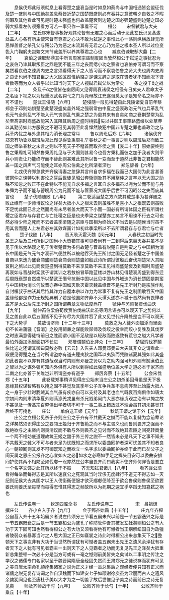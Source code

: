<!-- { "loadSidebar": true } -->
　　息侯伐郑此叚须就息上看得楚之盛衰当是时如息如蔡尚与中国相通皆会盟征伐及楚一盛则与中国絶矣盖息蔡皆近楚之国楚既盛则必有吞并之意彼朝夕自救之不暇何暇及其他看此可见是时楚未强盛也何故盖楚衰则边楚之国必强楚盛则边楚之国必弱大抵看左传须旁看方可若一事只作一事看不可
　　桓公
　　宋督弑君与大夫【二年】
　　左氏序宋督事极好观其论督有无君之心而后动于恶此左氏识见髙逺处盖人心各有所主使宋督有尊君之心决不敢为弑逆之事惟此心一荡则纵横放肆无所忌惮盖督之杀孔父与殇公乃为恶之末流其有无君之心乃为恶之根本圣人所以过位变色入门鞠躬夫岂繁文末节哉盖所以养其尊君之心也
　　臧哀伯谏取郜大鼎【二年】
　　哀伯之谏取郜鼎其中所言周家宗庙制度固当攷然桓公于弑逆之事犹忍为之哀伯乃谏其取叛臣之鼎是犹不能三年之丧而缌小功之察者也哀伯亦可谓习而不察矣然看哀伯之谏周内史之言须看得天下之人皆习而不察哀伯鲁之贤大夫也周内史周之良史也尚不知君臣之大义区区然惟纳赂之是谏文辞之是取在贤者犹不知而况下贤者数等而为众人者乎以此知当时天下之人视弑君弑父以为常矣
　　条之役千之战【二年】
　　条及千之役皆在幽厉间又见得周衰诸侯之相侵有日矣夫人君命太子之名臣下视之以为轻重汉武名钩弋之门为尧母故江充遂谮戾太子是知命名之际亦不可不谨也
　　楚武王侵随【六年】
　　楚侵随一叚见得楚自此凭陵诸夏自前年蔡郑会于邓则始惧楚至此楚浸盛矣盖外域之强弱常由中夏之盛衰政治元气也兵革乱气也元气全则乱气不能入元气丧则乱气乗之楚之为患其来有自矣如商之衰荆楚常为乱矣至髙宗时商盛故能冞入其阻其后周之盛时桃弧矢以共御王事筚路蓝缕以处草莽以其勤劳如此方服役之不暇可见其弱至此复悍然陵犯中国非专楚之罪也盖政治之与兵革内忧之与外患其相为消长理之常耳
　　鲁以周班后郑【六年】
　　诸侯伐齐郑忽有功鲁以周班后郑此叚见得鲁秉周礼举春秋之初一事言之则以周班后郑而致三国之师举春秋之末言之则以不见天子不稽首而取齐侯之责【哀二十年】原始要终则鲁之秉周礼可知然鲁秉周礼见与于大国则甚易今也吾方秉礼而彼之加于我者大则甲兵小则责让乃能终守而不替此则甚难此其所以鲁一变而至于道然此非鲁之君相能然盖一国之风声气习能使之耳亦周公伯禽之化所渐者深也
　　郑忽辞昬【六年】
　　北戎伐齐郑忽救齐齐侯请妻之忽辞其言曰自求多福在我而已大国何为此言甚善彼祭仲之谏特以利害论之耳后世徒见昭公奔衞则咎其不用祭仲之言卒以无大国之助殊不知忽之败正不在此特以不能充自求多福之言耳自求多福虽以尧为父而不能与丹朱舜为子而不能与瞽瞍周公为兄而不能与管蔡况大国乎后世不可因昭公之失而废其言也
　　楚子伐随随败【八年】
　　第二卷适当楚之方兴故其载楚事为甚详随之败止缘有一少师博议论之详矣大抵小人之根未去则虽胜不足喜小人之根既去则虽败不足忧此固已言之然而尚有未尽者盖大而天下小而一国必有所谓体国之臣有所谓社稷之臣君存与存君亡与亡社稷之臣是也夫季梁之谋楚亦工矣言不用谏不行去之可也然必待少师之死而不去者盖季梁随之宗臣与国相为终始义不当去是以随侯当时虽不用其言而楚人上左君必左其效谋画计如初此季梁所以不去所谓君存与存君亡与亡者也
　　楚子伐随【八年】
　　晋灭耿灭霍灭魏【闵元年】
　　入春秋之初当时先圣王之后及三代所封之国尚小大皆错其事可见者尚有一二到得后来翦灭吞并虽不尽见于传以大略观之见于传者楚晋为多何故楚与晋盖有説楚自是荆蛮之与中国相为消长中国是元气元气才衰邪气便胜所以被他吞灭先王所封之国无足怪者楚之于中国盖自商以来迭为盛衰商盛则楚衰商衰则楚盛如殷武诗所谓挞彼殷武奋伐荆楚罙入其阻裒荆之旅以此见商衰楚盛到得莫敢不来享莫敢不来王见得商盛楚衰及到周时周盛楚再衰如与晋战时栾武子谓其训之若敖蚡冒筚路蓝缕以啓山林见得楚衰周盛到得东迁后周既衰楚自然盛所以楚武王僭号抗衡中国以此见中国与外域迭为消长楚固是荆蛮与中国相为消长何故晋亦吞中国如灭耿灭霍灭魏盖缘晋不是先王所封乃是宗族作乱自封桓叔于曲沃其后恃其诈力自覆本宗以诈力为常事不复有先王之制固敢吞灭中国盖缘他都是诈力无规矩典刑了若是他国如齐非不灭谭灭遂亦不减于晋然尚有畏惮者盖齐是太公后先王所封之国所谓典章文物法度尚在
　　虢仲与芮梁荀贾伐曲沃【九年】
　　虢仲芮伯梁伯荀侯贾伯伐曲沃此虽等闲言语亦可以观天下之势何以见之盖自此以后五国皆不见于传尽为大国并吞了此又见世代升降处是岂不可以观天下之大势乎
　　莫敖请济师【十二年十三年】
　　莫敖之为人徒外面加添而里面初不长进蒲骚【音消】之役用鬭亷之谋能败郧师及伐绞之役幸而绞小复胜及其伐罗之时志满意得徒恃前日之胜而谓小国不足敌是以轻敌而败遂致有荒谷之缢大凡学者最怕外面加添里面初不长进
　　邓曼谓鬬伯比非众【十三年】
　　楚屈瑕伐罗鬭伯比送之还谓其御曰莫敖必败【云云】入告夫人邓曼邓曼曰大夫其非众之谓看此一叚便见得楚之在当时所谓盗亦有道夫楚夷狄之国耳以夷狄而凭陵诸夏其强如此其盛如此者岂不以亦有其道哉观当时内则有邓曼之贤以为之助内强可知外则有鬭亷伯比之智以为之谋外强可知内外俱有人所以到得如此强盛地位盖大学之道必本于家齐而二南之化亦首于关睢岂非所谓盗亦有道乎
　　郑厉奔蔡【十五年】
　　公会宋伐郑【十五年】
　　此卷载郑事稍详见得庄公始末当庄公之初杀弟囚母虽是天下极恶缘其权谋智略有以掩之固不甚觉及其季年公子互争兵革不息病弊至此始露大抵人之一身于少壮时戕贼其血气虽有疾亦自可以支持及其老也血气既衰百病俱作如唐太宗初间内则肃清华夏外则荡涤羌戎虽有杀兄戮弟闺门大恶亦缘贞观之治有以掩之故不甚见及一传髙宗百弊俱出学者切不可于一事二事上错放过不理会虽其初未甚觉其后终不可掩也
　　庄公
　　单伯送王姬【元年】
　　秋筑王姬之馆于外【元年】
　　庄公之立桓公见杀于齐则庄公之于齐有不共戴天之雠而不能以复雠为念前辈论之详矣然须识得庄公之要领王姬归于齐鲁絶之而不与主昬义也而鲁则畏齐之强而不敢絶欲与之主昬内则畏清议而不敢与外则畏齐之见讨而不敢絶其君臣之间宛转商量一个两不相妨底道理故筑王姬之舘于外三传之説不一然皆未必是凡天下之事不知夫不共戴天之雠义不可与者未足为忧既知之而求所以委曲囘护者深可忧盖其不知者良心一朝顿囘则其发不可御既知之而欲立一名字求以委曲囘护亦终于此而已矣父子之间天属之恩庄公报齐之心宜如火之必如水之必寒如手足之捍头目安可以委曲安排囘护使其两不相妨至如伐郕一叚亦然庄公本自畏齐而曰我实不徳齐师何罪皆是要立一个名字文饰之此其所以终于不振
　　齐无知弑君诸儿【八年】
　　看齐襄公须看得每举而每得志是其所以速襄公之死观其当时淫侈无度肆行不道无不得志如一灭纪则纪侯大去其国才以王人伐衞衞便服才欲灭郕郕便降至于欲会鲁侯则鲁侯至欲要姜氏则姜氏至每举而每得志惟其得志之频故所以为死期之速宜乎卒蹈无知簒弑之祸也

　　左氏传说卷一
　　钦定四库全书
　　左氏传说卷二　　　　　宋　吕祖谦　撰庄公
　　齐小白入于齐【九年】
　　会于鄄齐始霸【十五年】
　　庄九年齐桓公自莒入齐十五年始霸乡者说左传须分三节看五霸未兴以前是一节五霸迭兴之际是一节五霸既衰之后是一节五霸桓公为盛孔子称防管仲吾其被发左衽矣则桓公之有大功于天下固可知也然看得桓公之有大功又须看得他有可憾者当王纲解纽国自为政彊者陵弱众者暴寡当时之人思大国之正已如褰裳之诗此时得桓公出来总集天下之整顿天下之事岂非有大功于当世然所谓犹有可憾者盖五霸未出先王之遗风余泽犹有存者天下之人犹有可见者霸主一出则天下之人见霸者之功而无复见先王之泽矣大抵重新总集整顿一次必十分是当方可或有一毫之憾则前美皆失之矣试以二事明之传注之学汉之诸儒专门名家以至于魏晋梁隋唐全经固失然而王肃郑元之徒说存而犹有可见之美自唐太宗命孔頴逹集诸家之説为正义才经一畨总集后之观经者便只知有正义而诸儒之説无复存诗词之作自汉魏而下如建安七子如顔谢徐庾虽为淫丽而古人之遗风余韵犹间见也至唐杜子美以大才为之一切盖了故后世惟见子美之诗而前日之诗无复见矣
　　师及齐师战干时【九年】
　　公败齐师于长勺【十年】
　　公败齐师于乗丘【十年】
